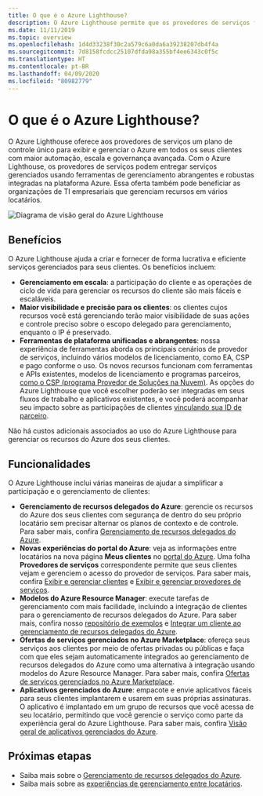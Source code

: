 ```yaml
---
title: O que é o Azure Lighthouse?
description: O Azure Lighthouse permite que os provedores de serviços forneçam serviços gerenciados para seus clientes com maior automação e eficiência em escala.
ms.date: 11/11/2019
ms.topic: overview
ms.openlocfilehash: 1d4d33238f30c2a579c6a0da6a39238207db4f4a
ms.sourcegitcommit: 7d8158fcdcc25107dfda98a355bf4ee6343c0f5c
ms.translationtype: HT
ms.contentlocale: pt-BR
ms.lasthandoff: 04/09/2020
ms.locfileid: "80982779"
---
```

# <a name="what-is-azure-lighthouse"></a>O que é o Azure Lighthouse?

O Azure Lighthouse oferece aos provedores de serviços um plano de controle único para exibir e gerenciar o Azure em todos os seus clientes com maior automação, escala e governança avançada. Com o Azure Lighthouse, os provedores de serviços podem entregar serviços gerenciados usando ferramentas de gerenciamento abrangentes e robustas integradas na plataforma Azure. Essa oferta também pode beneficiar as organizações de TI empresariais que gerenciam recursos em vários locatários.

![Diagrama de visão geral do Azure Lighthouse](media/azure-lighthouse-overview.jpg)

## <a name="benefits"></a>Benefícios

O Azure Lighthouse ajuda a criar e fornecer de forma lucrativa e eficiente serviços gerenciados para seus clientes. Os benefícios incluem:

- **Gerenciamento em escala**: a participação do cliente e as operações de ciclo de vida para gerenciar os recursos do cliente são mais fáceis e escaláveis.
- **Maior visibilidade e precisão para os clientes**: os clientes cujos recursos você está gerenciando terão maior visibilidade de suas ações e controle preciso sobre o escopo delegado para gerenciamento, enquanto o IP é preservado.
- **Ferramentas de plataforma unificadas e abrangentes**: nossa experiência de ferramentas aborda os principais cenários de provedor de serviços, incluindo vários modelos de licenciamento, como EA, CSP e pago conforme o uso. Os novos recursos funcionam com ferramentas e APIs existentes, modelos de licenciamento e programas parceiros, [como o CSP (programa Provedor de Soluções na Nuvem)](https://docs.microsoft.com/partner-center/csp-overview). As opções do Azure Lighthouse que você escolher poderão ser integradas em seus fluxos de trabalho e aplicativos existentes, e você poderá acompanhar seu impacto sobre as participações de clientes [vinculando sua ID de parceiro](../billing/billing-partner-admin-link-started.md).

Não há custos adicionais associados ao uso do Azure Lighthouse para gerenciar os recursos do Azure dos seus clientes.

## <a name="capabilities"></a>Funcionalidades

O Azure Lighthouse inclui várias maneiras de ajudar a simplificar a participação e o gerenciamento de clientes:

- **Gerenciamento de recursos delegados do Azure**: gerencie os recursos do Azure dos seus clientes com segurança de dentro do seu próprio locatário sem precisar alternar os planos de contexto e de controle. Para saber mais, confira [Gerenciamento de recursos delegados do Azure](concepts/azure-delegated-resource-management.md).
- **Novas experiências do portal do Azure**: veja as informações entre locatários na nova página **Meus clientes** no [portal do Azure](https://portal.azure.com). Uma folha **Provedores de serviços** correspondente permite que seus clientes vejam e gerenciem o acesso do provedor de serviços. Para saber mais, confira [Exibir e gerenciar clientes](./how-to/view-manage-customers.md) e [Exibir e gerenciar provedores de serviços](how-to/view-manage-service-providers.md).
- **Modelos do Azure Resource Manager**: execute tarefas de gerenciamento com mais facilidade, incluindo a integração de clientes para o gerenciamento de recursos delegados do Azure. Para saber mais, confira nosso [repositório de exemplos](https://github.com/Azure/Azure-Lighthouse-samples/tree/master/templates) e [Integrar um cliente ao gerenciamento de recursos delegados do Azure](how-to/onboard-customer.md).
- **Ofertas de serviços gerenciados no Azure Marketplace**: ofereça seus serviços aos clientes por meio de ofertas privadas ou públicas e faça com que eles sejam automaticamente integrados ao gerenciamento de recursos delegados do Azure como uma alternativa à integração usando modelos do Azure Resource Manager. Para saber mais, confira [Ofertas de serviços gerenciados no Azure Marketplace](concepts/managed-services-offers.md).
- **Aplicativos gerenciados do Azure**: empacote e envie aplicativos fáceis para seus clientes implantarem e usarem em suas próprias assinaturas. O aplicativo é implantado em um grupo de recursos que você acessa de seu locatário, permitindo que você gerencie o serviço como parte da experiência geral do Azure Lighthouse. Para saber mais, confira [Visão geral de aplicativos gerenciados do Azure](../azure-resource-manager/managed-applications/overview.md).

## <a name="next-steps"></a>Próximas etapas

- Saiba mais sobre o [Gerenciamento de recursos delegados do Azure](concepts/azure-delegated-resource-management.md).
- Saiba mais sobre as [experiências de gerenciamento entre locatários](concepts/cross-tenant-management-experience.md).
